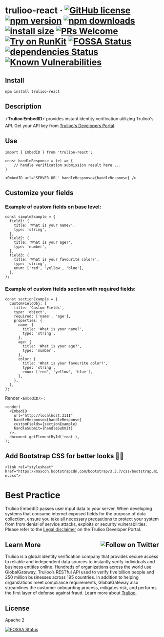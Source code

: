 # trulioo-react  &middot; [![GitHub license](https://img.shields.io/badge/license-Apache--2.0-blue.svg)](https://github.com/Trulioo/trulioo-react/blob/master/LICENSE) [![npm version](https://img.shields.io/npm/v/trulioo-react.svg?style=flat-square)](https://www.npmjs.com/package/trulioo-react) [![npm downloads](https://img.shields.io/npm/dy/trulioo-react.svg?style=flat-square)](https://www.npmjs.com/package/trulioo-react) [![install size](https://packagephobia.now.sh/badge?p=trulioo-react)](https://packagephobia.now.sh/result?p=trulioo-react)  [![PRs Welcome](https://img.shields.io/badge/PRs-welcome-green.svg)](https://github.com/Trulioo/trulioo-react/pulls) [![Try on RunKit](https://badge.runkitcdn.com/trulioo-react.svg)](https://npm.runkit.com/trulioo-react) [![FOSSA Status](https://app.fossa.io/api/projects/git%2Bgithub.com%2FTrulioo%2Ftrulioo-react.svg?type=shield)](https://app.fossa.io/projects/git%2Bgithub.com%2FTrulioo%2Ftrulioo-react?ref=badge_shield) [![dependencies Status](https://david-dm.org/trulioo/trulioo-react/status.svg)](https://david-dm.org/trulioo/trulioo-react) [![Known Vulnerabilities](https://snyk.io//test/github/Trulioo/trulioo-react/badge.svg?targetFile=package.json)](https://snyk.io//test/github/Trulioo/trulioo-react?targetFile=package.json) 

## Install

`npm install trulioo-react`

## Description

⚡**Trulioo EmbedID**⚡ provides instant identity verification utilizing Trulioo's API. Get your API key from [Trulioo's Developers Portal](https://gateway-admin.trulioo.com).

## Use

```
import { EmbedID } from 'trulioo-react';

const handleResponse = (e) => {
    // handle verification submission result here ...
}

<EmbedID url='SERVER_URL' handleResponse={handleResponse} />
```

## Customize your fields

### Example of custom fields on base level:

```
const simpleExample = {
  field1: {
    title: 'What is your name?',
    type: 'string',
  },
  field2: {
    title: 'What is your age?',
    type: 'number',
  },
  field3: {
    title: 'What is your favourite color?',
    type: 'string',
    enum: ['red', 'yellow', 'blue'],
  },
};
```

### Example of custom fields section with **required** fields:

```
const sectionExample = {
  CustomFieldObj: {
    title: 'Custom Fields',
    type: 'object',
    required: ['name', 'age'],
    properties: {
      name: {
        title: 'What is your name?',
        type: 'string',
      },
      age: {
        title: 'What is your age?',
        type: 'number',
      },
      color: {
        title: 'What is your favourite color?',
        type: 'string',
        enum: ['red', 'yellow', 'blue'],
      },
    },
  },
};
```
Render `<EmbedID/>` :
```
render(
  <EmbedID
    url="http://localhost:3111"
    handleResponse={handleResponse}
    customFields={sectionExample}
    handleSubmit={handleSubmit}
  />,
  document.getElementById('root'),
);
```

## Add Bootstrap CSS for better looks 💇🏼

`<link rel="stylesheet" href="https://maxcdn.bootstrapcdn.com/bootstrap/3.3.7/css/bootstrap.min.css">`

# Best Practice

Trulioo EmbedID passes user input data to your server. When developing systems that consume internet exposed fields for the purpose of data collection, ensure you take all necessary precautions to protect your system from from denial of service attacks, exploits or security vulnerabilities. Please refer to the [Legal disclaimer](https://developer.trulioo.com/docs/legal) on the Trulioo Developer Portal.

## Learn More <a href="https://twitter.com/intent/follow?screen_name=trulioo"><img align="right" src="https://img.shields.io/twitter/follow/trulioo.svg?style=social&label=Follow%20@trulioo" alt="Follow on Twitter"></a>

Trulioo is a global identity verification company that provides secure access to reliable and independent data sources to instantly verify individuals and business entities online. Hundreds of organizations across the world use GlobalGateway, Trulioo’s RESTful API used to verify five billion people and 250 million businesses across 195 countries. In addition to helping organizations meet compliance requirements, GlobalGateway also streamlines the customer onboarding process, mitigates risk, and performs the first layer of defense against fraud. Learn more about [Trulioo](https://www.trulioo.com/).

## License

Apache 2

[![FOSSA Status](https://app.fossa.io/api/projects/git%2Bgithub.com%2FTrulioo%2Ftrulioo-react.svg?type=large)](https://app.fossa.io/projects/git%2Bgithub.com%2FTrulioo%2Ftrulioo-react?ref=badge_large)